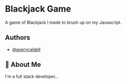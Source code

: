 
# Blackjack Game 

A game of Blackjack I made to brush up on my Javascript. 

## Authors

- [@averycaldell](https://www.github.com/averycaldwell)


## 🚀 About Me
I'm a full stack developer...

